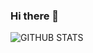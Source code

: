 ### Hi there 👋

![GITHUB STATS](https://github-readme-stats.vercel.app/api?username=bernatsv01&count_private=true&theme=onedark&show_icons=true)
